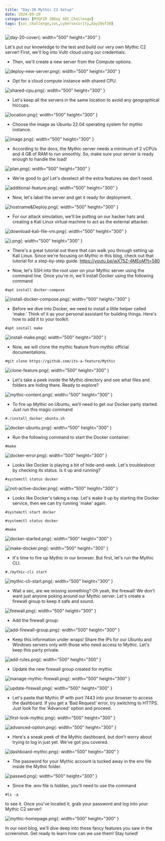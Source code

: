 ```yaml
---
title: "Day-20 Mythic C2 Setup"
date: 2024-09-20
categories: [MYDFIR 30Day SOC_Challenge]
tags: [soc_challenge,soc,cybersecurity,day20of30]
---
```



![day-20-cover](assets\Mythic-setup\day-20-cover.png){: width="500" height="300" }

Let's put our knowledge to the test and build our very own Mythic C2 server! First, we'll log into Vultr cloud using our credentials. 

- Then, we'll create a new server from the Compute options. 

![deploy-new-server.png](/assets/Mythic-setup/deploy-new-server.png){: width="500" height="300" }

- Opt for a cloud compute instance with shared CPU.

![shared-cpu.png](/assets/Mythic-setup/shared-cpu.png){: width="500" height="300" }

- Let's keep all the servers in the same location to avoid any geographical hiccups.

![location.png](/assets/Mythic-setup/location.png){: width="500" height="300" }

- Choose the image as Ubuntu 22.04 operating system for mythic instance.

![image.png](/assets/Mythic-setup/image.png){: width="500" height="300" }

- According to the docs, the Mythic server needs a minimum of 2 vCPUs and 4 GB of RAM to run smoothly. So, make sure your server is ready enough to handle the load!

![plan.png](/assets/Mythic-setup/plan.png){: width="500" height="300" }

- We're good to go! Let's deselect all the extra features we don't need.

![additional-feature.png](/assets/Mythic-setup/additional-feature.png){: width="500" height="300" }

- Now, let's label the server and get it ready for deployment.

![hostname&Deploy.png](/assets/Mythic-setup/hostname&Deploy.png){: width="500" height="300" }

- For our attack simulation, we'll be putting on our hacker hats and creating a Kali Linux virtual machine to act as the external attacker.

![download-kali-file-vm.png](/assets/Mythic-setup/download-kali-file-vm.png){: width="500" height="300" }

![i.png](/assets/Mythic-setup/i.png){: width="500" height="300" }

- There's a great tutorial out there that can walk you through setting up Kali Linux. Since we're focusing on Mythic in this blog, check out that tutorial for a step-by-step guide. https://youtu.be/wX75Z-4MEoM?t=580

- Now, let's SSH into the root user on your Mythic server using the command line. Once you're in, we'll install Docker using the following command

`#apt install docker-compose`

![install-docker-compose.png](/assets/Mythic-setup/install-docker-compose.png){: width="500" height="300" }

- Before we dive into Docker, we need to install a little helper called 'make.' Think of it as your personal assistant for building things. Here's how to add it to your toolkit:

`#apt install make`

![install-make.png](/assets/Mythic-setup/install-make.png){: width="500" height="300" }

- Now, we will clone the mythic feature from mythic official documentations.

`#git clone https://github.com/its-a-feature/Mythic`

![clone-feature.png](/assets/Mythic-setup/clone-feature.png){: width="500" height="300" }

- Let's take a peek inside the Mythic directory and see what files and folders are hiding there. Ready to explore?

![mythic-content.png](/assets/Mythic-setup/mythic-content.png){: width="500" height="300" }

- To fire up Mythic on Ubuntu, we'll need to get our Docker party started. Just run this magic command

`#./install_docker_ubuntu.sh`

![docker-ubuntu.png](/assets/Mythic-setup/docker-ubuntu.png){: width="500" height="300" }

- Run the following command to start the Docker container:

`#make`

![docker-error.png](/assets/Mythic-setup/docker-error.png){: width="500" height="300" }

- Looks like Docker is playing a bit of hide-and-seek. Let's troubleshoot by checking its status. Is it up and running?

`#systemctl status docker`

![not-active-docker.png](/assets/Mythic-setup/not-active-docker.png){: width="500" height="300" }

- Looks like Docker's taking a nap. Let's wake it up by starting the Docker service, then we can try running 'make' again.

`#systemctl start docker`

`#systemctl status docker`

`#make`

![docker-started.png](/assets/Mythic-setup/docker-started.png){: width="500" height="300" }


![make-docker.png](/assets/Mythic-setup/make-docker.png){: width="500" height="300" }

- It's time to fire up Mythic in our browser. But first, let's run the Mythic CLI.

`#./mythic-cli start`

![mythic-cli-start.png](/assets/Mythic-setup/mythic-cli-start.png){: width="500" height="300" }

- Wait a sec, are we missing something? Oh yeah, the firewall! We don't want just anyone poking around our Mythic server. Let's create a firewall group to keep it safe and sound.

![firewall.png](/assets/Mythic-setup/firewall.png){: width="500" height="300" }

- Add the firewall group:

![add-firewall-group.png](/assets/Mythic-setup/add-firewall-group.png){: width="500" height="300" }

- Keep this information under wraps! Share the IPs for our Ubuntu and Windows servers only with those who need access to Mythic. Let's keep this party private.

![add-rules.png](/assets/Mythic-setup/add-rules.png){: width="500" height="300" }

- Update the new firewall group created for mythic

![manage-mythic-firewall.png](/assets/Mythic-setup/manage-mythic-firewall.png){: width="500" height="300" }

![update-firewall.png](/assets/Mythic-setup/update-firewall.png){: width="500" height="300" }

- Let's paste that Mythic IP with port 7443 into your browser to access the dashboard. If you get a 'Bad Request' error, try switching to HTTPS. Just look for the 'Advanced' option and proceed.

![first-look-mythic.png](/assets/Mythic-setup/first-look-mythic.png){: width="500" height="300" }

![advanced-option.png](/assets/Mythic-setup/advanced-option.png){: width="500" height="300" }

- Here's a sneak peek of the Mythic dashboard, but don't worry about trying to log in just yet. We've got you covered.

![dashboard-mythic.png](/assets/Mythic-setup/dashboard-mythic.png){: width="500" height="300" }

- The password for your Mythic account is tucked away in the env file inside the Mythic folder.

![passwd.png](/assets/Mythic-setup/passwd.png){: width="500" height="300" }

- Since the  .env file is hidden, you'll need to use the command

`#ls -a`

to see it. Once you've located it, grab your password and log into your Mythic C2 server!

![mythic-homepage.png](/assets/Mythic-setup/mythic-homepage.png){: width="500" height="300" }

In our next blog, we'll dive deep into these fancy features you saw in the screenshot. Get ready to learn how can we use them! Stay tuned!